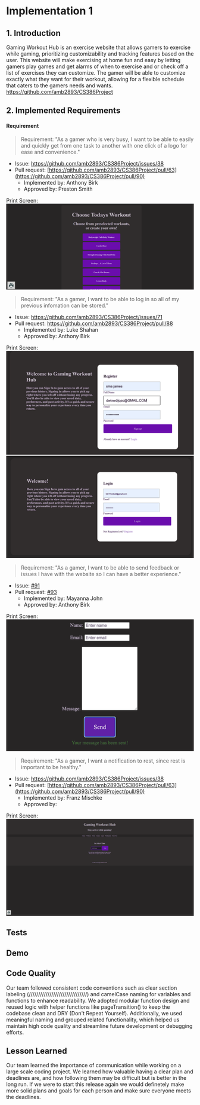 # Implementation 1
## 1. Introduction
Gaming Workout Hub is an exercise website that allows gamers to exercise while gaming, prioritizing customizability and tracking features based on the user. This website will make exercising at home fun and easy by letting gamers play games and get alarms of when to exercise and or check off a list of exercises they can customize. The gamer will be able to customize exactly what they want for their workout, allowing for a flexible schedule that caters to the gamers needs and wants. https://github.com/amb2893/CS386Project

## 2. Implemented Requirements
#### Requirement
> Requirement: "As a gamer who is very busy, I want to be able to easily and quickly get from one task to another with one click of a logo for ease and convenience."
- Issue: [https://github.com/amb2893/CS386Project/issues/38 ](https://github.com/amb2893/CS386Project/issues/89)
- Pull request: [https://github.com/amb2893/CS386Project/pull/63](https://github.com/amb2893/CS386Project/pull/90) 
    - Implemented by: Anthony Birk 
    - Approved by: Preston Smith

Print Screen:
![Model](D-6-Pictures/logoHomeButton.png)

> Requirement: "As a gamer, I want to be able to log in so all of my previous infomation can be stored."
- Issue: https://github.com/amb2893/CS386Project/issues/71
- Pull request: https://github.com/amb2893/CS386Project/pull/88
    - Implemented by: Luke Shahan
    - Approved by: Anthony Birk

Print Screen: 
![Model](D-6-Pictures/register_screenshot.png)
![Model](D-6-Pictures/login_screenshot.png)

> Requirement: "As a gamer, I want to be able to send feedback or issues I have with the website so I can have a better experience."
- Issue: [#91](https://github.com/amb2893/CS386Project/issues/91)
- Pull request: [#93](https://github.com/amb2893/CS386Project/pull/93)
    - Implemented by: Mayanna John 
    - Approved by: Anthony Birk

Print Screen:
![Model](D-6-Pictures/after_send.png)

> Requirement: "As a gamer, I want a notification to rest, since rest is important to be healthy."
- Issue: [https://github.com/amb2893/CS386Project/issues/38 ](https://github.com/amb2893/CS386Project/issues/89)
- Pull request: [https://github.com/amb2893/CS386Project/pull/63](https://github.com/amb2893/CS386Project/pull/90) 
    - Implemented by: Franz Mischke
    - Approved by: 

Print Screen:
![Model](D-6-Pictures/alert.png)

## Tests


## Demo 

## Code Quality
Our team followed consistent code conventions such as clear section labeling (///////////////////////////////) and camelCase naming for variables and functions to enhance readability. We adopted modular function design and reused logic with helper functions like pageTransition() to keep the codebase clean and DRY (Don't Repeat Yourself). Additionally, we used meaningful naming and grouped related functionality, which helped us maintain high code quality and streamline future development or debugging efforts.

## Lesson Learned
Our team learned the importance of communication while working on a large scale coding project. We learned how valuable having a clear plan and deadlines are, and how following them may be difficult but is better in the long run. If we were to start this release again we would definetely make more solid plans and goals for each person and make sure everyone meets the deadlines. 
